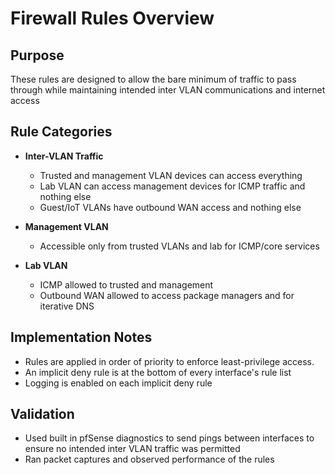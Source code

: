 # Firewall Rules Overview

## Purpose
These rules are designed to allow the bare minimum of traffic to pass through while maintaining intended inter VLAN communications and internet access

## Rule Categories
- **Inter-VLAN Traffic**
  - Trusted and management VLAN devices can access everything
  - Lab VLAN can access management devices for ICMP traffic and nothing else
  - Guest/IoT VLANs have outbound WAN access and nothing else

- **Management VLAN**
  - Accessible only from trusted VLANs and lab for ICMP/core services

- **Lab VLAN**
  - ICMP allowed to trusted and management
  - Outbound WAN allowed to access package managers and for iterative DNS

## Implementation Notes
- Rules are applied in order of priority to enforce least-privilege access.
- An implicit deny rule is at the bottom of every interface's rule list
- Logging is enabled on each implicit deny rule

## Validation
- Used built in pfSense diagnostics to send pings between interfaces to ensure no intended inter VLAN traffic was permitted
- Ran packet captures and observed performance of the rules

